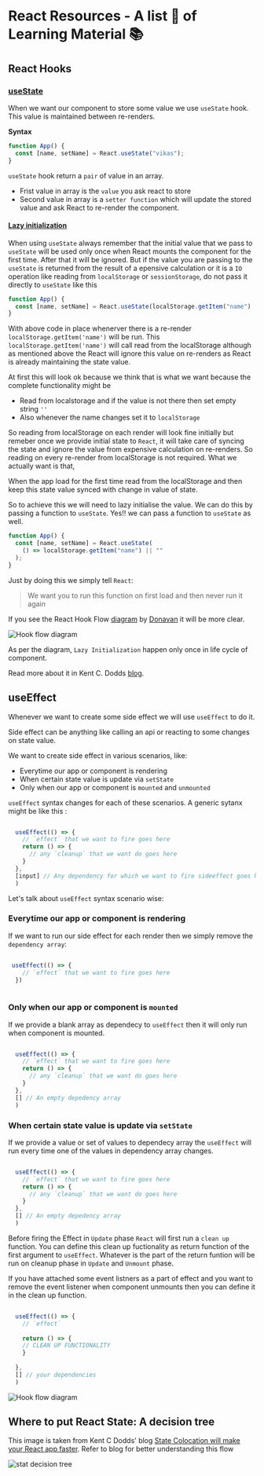 # React Resources - A list 📝 of Learning Material 📚

## React Hooks

### [useState](https://beta.reactjs.org/learn/state-a-components-memory#anatomy-of-usestate)

When we want our component to store some value we use `useState` hook. This value is maintained between re-renders. 

**Syntax**

```js
function App() {
  const [name, setName] = React.useState("vikas");
}
```

`useState` hook return a `pair` of value in an array.

- Frist value in array is the `value` you ask react to store
- Second value in array is a `setter function` which will update the stored value and ask React to re-render the component.

#### [Lazy initialization](https://beta.reactjs.org/reference/usestate#passing-an-initializer-function-to-usestate)

  When using `useState` always remember that the initial value that we pass to `useState` will be used only once when React mounts the component for the first time. After that it will be ignored. But if the value you are passing to the `useState` is returned from the result of a epensive calculation or it is a `IO` operation like reading from `localStorage` or `sessionStorage`, do not pass it directly to `useState` like this

```js
function App() {
  const [name, setName] = React.useState(localStorage.getItem("name") || "");
}
```

With above code in place whenerver there is a re-render `localStorage.getItem('name')` will be run. This `localStorage.getItem('name')` will call read from the localStorage although as mentioned above the React will ignore this value on re-renders as React is already maintaining the state value.

At first this will look ok because we think that is what we want because the complete functionality might be

- Read from localstorage and if the value is not there then set empty string `''`
- Also whenever the name changes set it to `localStorage`

So reading from localStorage on each render will look fine initially but remeber once we provide initial state to `React`, it will take care of syncing the state and ignore the value from expensive calculation on re-renders. So reading on every re-render from localStorage is not required. What we actually want is that,

When the app load for the first time read from the localStorage and then keep this state value synced with change in value of state.

So to achieve this we will need to lazy initialise the value. We can do this by passing a function to `useState`. Yes!! we can pass a function to `useState` as well.

```js
function App() {
  const [name, setName] = React.useState(
    () => localStorage.getItem("name") || ""
  );
}
```

Just by doing this we simply tell `React`:

> We want you to run this function on first load and then never run it again

If you see the React Hook Flow [diagram](https://github.com/donavon/hook-flow) by [Donavan](https://twitter.com/donavon) it will be more clear.

![Hook flow diagram](assets/images/hook-flow.png)

As per the diagram, `Lazy Initialization` happen only once in life cycle of component.

Read more about it in Kent C. Dodds [blog](https://kentcdodds.com/blog/use-state-lazy-initialization-and-function-updates).


## useEffect

Whenever we want to create some side effect we will use `useEffect` to do it. 

Side effect can be anything like calling an api or reacting to some changes on state value.

We want to create side effect in various scenarios, like: 

* Everytime our app or component is rendering
* When certain state value is update via `setState` 
* Only when our app or component is `mounted` and `unmounted`

`useEffect` syntax changes for each of these scenarios. A generic sytanx might be like this : 


```js

  useEffect(() => {
    // `effect` that we want to fire goes here 
    return () => {
      // any `cleanup` that we want do goes here
    }
  }, 
  [input] // Any dependency for which we want to fire sideeffect goes here aka dependecy array
  )

```

Let's talk about `useEffect` syntax scenario wise: 


### Everytime our app or component is rendering

If we want to run our side effect for each render then we simply remove the `dependency array`: 

```js 

 useEffect(() => {
    // `effect` that we want to fire goes here 
  })
  
```

### Only when our app or component is `mounted`

If we provide a blank array as dependecy to `useEffect` then it will only run when component is mounted. 


```js

  useEffect(() => {
    // `effect` that we want to fire goes here 
    return () => {
      // any `cleanup` that we want do goes here
    }
  }, 
  [] // An empty depedency array
  )

```

### When certain state value is update via `setState`

If we provide a value or set of values to dependecy array the `useEffect` will run every time one of the values in dependency array changes. 


```js

  useEffect(() => {
    // `effect` that we want to fire goes here 
    return () => {
      // any `cleanup` that we want do goes here
    }
  }, 
  [] // An empty depedency array
  )

```

Before firing the Effect in `Update` phase `React` will first run a `clean up` function. You can define this clean up fuctionality as return function of the first argument to `useEffect`. Whatever is the part of the return funtion will be run on  cleanup phase in `Update` and `Unmount` phase. 

If you have attached some event listners as a part of effect and you want to remove the event listener when component unmounts then you can define it in the clean up function.

```js

  useEffect(() => {
    // `effect`
    
    return () => {
    // CLEAN UP FUNCTIONALITY
    }
    
  }, 
  [] // your dependencies
  )

```



![Hook flow diagram](assets/images/hook-flow.png)


## Where to put React State: A decision tree


This image is taken from Kent C Dodds' blog [State Colocation will make your React app faster](https://kentcdodds.com/blog/state-colocation-will-make-your-react-app-faster). Refer to blog for better understanding this flow

![stat decision tree](assets/images/where-to-put-state.png)





